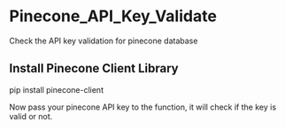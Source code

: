 # Pinecone_API_Key_Validate
Check the API key validation for pinecone database


## Install Pinecone Client Library
pip install pinecone-client

Now pass your pinecone API key to the function, it will check if the key is valid or not.